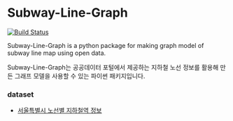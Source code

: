 # Subway-Line-Graph

[![Build Status](https://travis-ci.org/ho9science/subway-line-graph.png?branch=master)](https://travis-ci.org/ho9science/subway-line-graph)

Subway-Line-Graph is a python package for making graph model of subway line map using open data.

Subway-Line-Graph는 공공데이터 포털에서 제공하는 지하철 노선 정보를 활용해 만든 그래프 모델을 사용할 수 있는 파이썬 패키지입니다.

### dataset

* [서울특별시 노선별 지하철역 정보](http://data.seoul.go.kr/dataList/OA-15442/S/1/datasetView.do)
